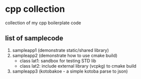 # cpp collection
collection of my cpp boilerplate code

## list of samplecode
1. sampleapp1 (demonstrate static/shared library)
2. sampleapp2 (demonstrate how to use cmake build)
   - class lat1: sandbox for testing STD lib
   - class lat2: include external library (vcpkg) to cmake build
3. sampleapp3 (kotobakoe - a simple kotoba parse to json)
